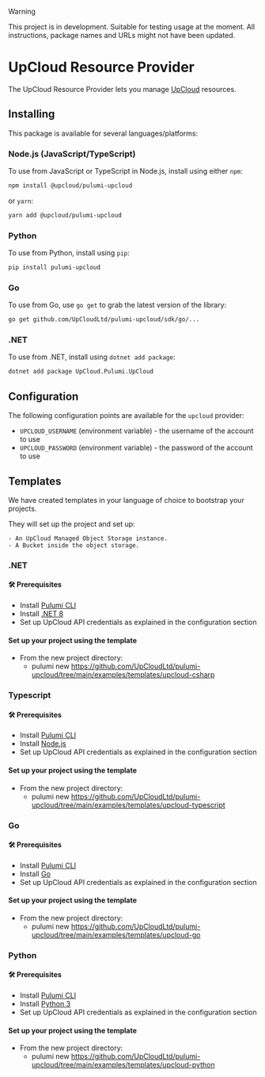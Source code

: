 > [!WARNING]
> This project is in development. Suitable for testing usage at the moment. All instructions, package names and URLs might not have been updated.

# UpCloud Resource Provider

The UpCloud Resource Provider lets you manage [UpCloud](https://upcloud.com/) resources.

## Installing

This package is available for several languages/platforms:

### Node.js (JavaScript/TypeScript)

To use from JavaScript or TypeScript in Node.js, install using either `npm`:

```bash
npm install @upcloud/pulumi-upcloud
```

or `yarn`:

```bash
yarn add @upcloud/pulumi-upcloud
```

### Python

To use from Python, install using `pip`:

```bash
pip install pulumi-upcloud
```

### Go

To use from Go, use `go get` to grab the latest version of the library:

```bash
go get github.com/UpCloudLtd/pulumi-upcloud/sdk/go/...
```

### .NET

To use from .NET, install using `dotnet add package`:

```bash
dotnet add package UpCloud.Pulumi.UpCloud
```

## Configuration

The following configuration points are available for the `upcloud` provider:

- `UPCLOUD_USERNAME` (environment variable) - the username of the account to use
- `UPCLOUD_PASSWORD` (environment variable) - the password of the account to use

## Templates

We have created templates in your language of choice to bootstrap your projects. 

They will set up the project and set up:

    - An UpCloud Managed Object Storage instance.
    - A Bucket inside the object storage.

### .NET

#### 🛠 Prerequisites
- Install [Pulumi CLI](https://www.pulumi.com/docs/install/)
- Install [.NET 8](https://dotnet.microsoft.com/en-us/download/dotnet/8.0)
- Set up UpCloud API credentials as explained in the configuration section

#### Set up your project using the template
- From the new project directory:
    - pulumi new https://github.com/UpCloudLtd/pulumi-upcloud/tree/main/examples/templates/upcloud-csharp

### Typescript

#### 🛠 Prerequisites
- Install [Pulumi CLI](https://www.pulumi.com/docs/install/)
- Install [Node.js](https://nodejs.org/)
- Set up UpCloud API credentials as explained in the configuration section

#### Set up your project using the template
- From the new project directory:
    - pulumi new https://github.com/UpCloudLtd/pulumi-upcloud/tree/main/examples/templates/upcloud-typescript

### Go

#### 🛠 Prerequisites
- Install [Pulumi CLI](https://www.pulumi.com/docs/install/)
- Install [Go](https://golang.org/dl/)
- Set up UpCloud API credentials as explained in the configuration section

#### Set up your project using the template
- From the new project directory:
    - pulumi new https://github.com/UpCloudLtd/pulumi-upcloud/tree/main/examples/templates/upcloud-go

### Python

#### 🛠 Prerequisites
- Install [Pulumi CLI](https://www.pulumi.com/docs/install/)
- Install [Python 3](https://www.python.org/downloads/)
- Set up UpCloud API credentials as explained in the configuration section

#### Set up your project using the template
- From the new project directory:
    - pulumi new https://github.com/UpCloudLtd/pulumi-upcloud/tree/main/examples/templates/upcloud-python

<!--
## Reference

For detailed reference documentation, please visit [the Pulumi registry](https://www.pulumi.com/registry/packages/foo/api-docs/).
-->
